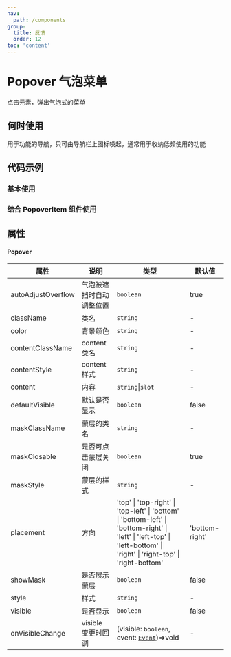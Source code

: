 ```yaml
---
nav:
  path: /components
group:
  title: 反馈
  order: 12
toc: 'content'
---
```

# Popover 气泡菜单
点击元素，弹出气泡式的菜单
## 何时使用
用于功能的导航，只可由导航栏上图标唤起，通常用于收纳低频使用的功能
## 代码示例

### 基本使用
<code src='pages/PopoverBase/index'></code>

### 结合 PopoverItem 组件使用
<code src='pages/Popover/index'></code>



## 属性

#### Popover

| 属性 | 说明 | 类型 | 默认值 |
| -----|-----|-----|-----|
| autoAdjustOverflow |  气泡被遮挡时自动调整位置 | `boolean` | true | 
| className | 类名 | `string` | - | 
| color | 背景颜色 | `string` | - |
| contentClassName | content类名 | `string` | - | 
| contentStyle | content样式 | `string` | - | 
| content | 内容 | `string`\|`slot` | - |
| defaultVisible |  默认是否显示 | `boolean` | false | 
| maskClassName | 蒙层的类名 | `string` | - | 
| maskClosable | 是否可点击蒙层关闭 | `boolean` | true |
| maskStyle | 蒙层的样式 | `string` | - | 
| placement | 方向  | 'top' &verbar; 'top-right' &verbar; 'top-left' &verbar; 'bottom' &verbar; 'bottom-left' &verbar; 'bottom-right' &verbar; 'left' &verbar; 'left-top' &verbar; 'left-bottom' &verbar; 'right' &verbar; 'right-top' &verbar; 'right-bottom' | 'bottom-right' |
| showMask | 是否展示蒙层 | `boolean` | false |
| style | 样式 | `string` | - |
| visible |  是否显示 | `boolean` | false | 
| onVisibleChange |  visible 变更时回调 | (visible: `boolean`, event: [`Event`](https://opendocs.alipay.com/mini/framework/event-object))=>void | - | 


